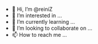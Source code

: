 - 👋 Hi, I’m @reiniZ
- 👀 I’m interested in ...
- 🌱 I’m currently learning ...
- 💞️ I’m looking to collaborate on ...
- 📫 How to reach me ...

<!---
reiniZ/reiniZ is a ✨ special ✨ repository because its `README.md` (this file) appears on your GitHub profile.
You can click the Preview link to take a look at your changes.
--->
